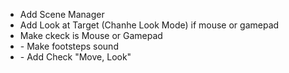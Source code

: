 - Add Scene Manager
- Add Look at Target (Chanhe Look Mode) if mouse or gamepad
- Make ckeck is Mouse or Gamepad
- <Soundable> - Make footsteps sound
- <ActivateByInput> - Add Check "Move, Look"